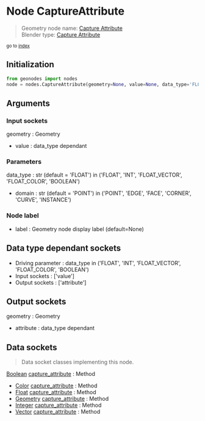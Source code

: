 
# Node CaptureAttribute

> Geometry node name: [Capture Attribute](https://docs.blender.org/manual/en/latest/modeling/geometry_nodes/material/capture_attribute.html)<br>
  Blender type: [Capture Attribute](https://docs.blender.org/api/current/bpy.types.GeometryNodeCaptureAttribute.html)
  
<sub>go to [index](/docs/index.md)</sub>

## Initialization

```python
from geonodes import nodes
node = nodes.CaptureAttribute(geometry=None, value=None, data_type='FLOAT', domain='POINT', label=None)
```



## Arguments


### Input sockets

geometry : Geometry
- value : data_type dependant

### Parameters

data_type : str (default = 'FLOAT') in ('FLOAT', 'INT', 'FLOAT_VECTOR', 'FLOAT_COLOR', 'BOOLEAN')
- domain : str (default = 'POINT') in ('POINT', 'EDGE', 'FACE', 'CORNER', 'CURVE', 'INSTANCE')

### Node label

- label : Geometry node display label (default=None)

## Data type dependant sockets

- Driving parameter : data_type in ('FLOAT', 'INT', 'FLOAT_VECTOR', 'FLOAT_COLOR', 'BOOLEAN')
- Input sockets  : ['value']
- Output sockets : ['attribute']   
  
  

## Output sockets

geometry : Geometry
- attribute : data_type dependant

## Data sockets

> Data socket classes implementing this node.
  
[Boolean](/docs/sockets/Boolean.md) [capture_attribute](/docs/sockets/Boolean.md#capture_attribute) : Method
- [Color](/docs/sockets/Color.md) [capture_attribute](/docs/sockets/Color.md#capture_attribute) : Method
- [Float](/docs/sockets/Float.md) [capture_attribute](/docs/sockets/Float.md#capture_attribute) : Method
- [Geometry](/docs/sockets/Geometry.md) [capture_attribute](/docs/sockets/Geometry.md#capture_attribute) : Method
- [Integer](/docs/sockets/Integer.md) [capture_attribute](/docs/sockets/Integer.md#capture_attribute) : Method
- [Vector](/docs/sockets/Vector.md) [capture_attribute](/docs/sockets/Vector.md#capture_attribute) : Method
  
